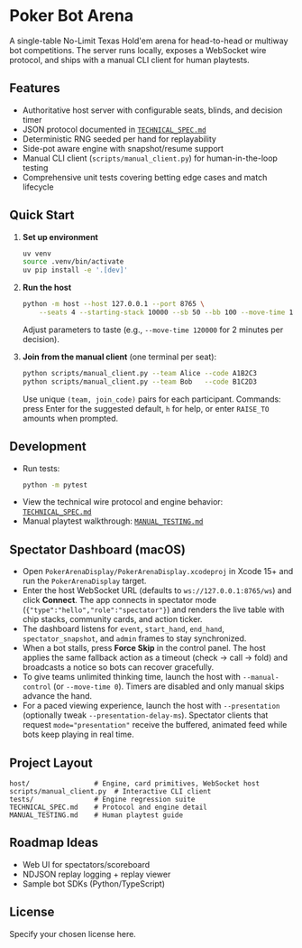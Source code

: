# Poker Bot Arena

A single-table No-Limit Texas Hold'em arena for head-to-head or multiway bot competitions. The server runs locally, exposes a WebSocket wire protocol, and ships with a manual CLI client for human playtests.

## Features
- Authoritative host server with configurable seats, blinds, and decision timer
- JSON protocol documented in [`TECHNICAL_SPEC.md`](./TECHNICAL_SPEC.md)
- Deterministic RNG seeded per hand for replayability
- Side-pot aware engine with snapshot/resume support
- Manual CLI client (`scripts/manual_client.py`) for human-in-the-loop testing
- Comprehensive unit tests covering betting edge cases and match lifecycle

## Quick Start
1. **Set up environment**
   ```bash
   uv venv
   source .venv/bin/activate
   uv pip install -e '.[dev]'
   ```

2. **Run the host**
   ```bash
   python -m host --host 127.0.0.1 --port 8765 \
       --seats 4 --starting-stack 10000 --sb 50 --bb 100 --move-time 15000
   ```
   Adjust parameters to taste (e.g., `--move-time 120000` for 2 minutes per decision).

3. **Join from the manual client** (one terminal per seat):
   ```bash
   python scripts/manual_client.py --team Alice --code A1B2C3
   python scripts/manual_client.py --team Bob   --code B1C2D3
   ```
   Use unique `(team, join_code)` pairs for each participant. Commands: press Enter for the suggested default, `h` for help, or enter `RAISE_TO` amounts when prompted.

## Development
- Run tests:
  ```bash
  python -m pytest
  ```
- View the technical wire protocol and engine behavior: [`TECHNICAL_SPEC.md`](./TECHNICAL_SPEC.md)
- Manual playtest walkthrough: [`MANUAL_TESTING.md`](./MANUAL_TESTING.md)

## Spectator Dashboard (macOS)
- Open `PokerArenaDisplay/PokerArenaDisplay.xcodeproj` in Xcode 15+ and run the `PokerArenaDisplay` target.
- Enter the host WebSocket URL (defaults to `ws://127.0.0.1:8765/ws`) and click **Connect**. The app connects in spectator mode (`{"type":"hello","role":"spectator"}`) and renders the live table with chip stacks, community cards, and action ticker.
- The dashboard listens for `event`, `start_hand`, `end_hand`, `spectator_snapshot`, and `admin` frames to stay synchronized.
- When a bot stalls, press **Force Skip** in the control panel. The host applies the same fallback action as a timeout (check → call → fold) and broadcasts a notice so bots can recover gracefully.
- To give teams unlimited thinking time, launch the host with `--manual-control` (or `--move-time 0`). Timers are disabled and only manual skips advance the hand.
- For a paced viewing experience, launch the host with `--presentation` (optionally tweak `--presentation-delay-ms`). Spectator clients that request `mode="presentation"` receive the buffered, animated feed while bots keep playing in real time.

## Project Layout
```
host/                # Engine, card primitives, WebSocket host
scripts/manual_client.py  # Interactive CLI client
tests/               # Engine regression suite
TECHNICAL_SPEC.md    # Protocol and engine detail
MANUAL_TESTING.md    # Human playtest guide
```

## Roadmap Ideas
- Web UI for spectators/scoreboard
- NDJSON replay logging + replay viewer
- Sample bot SDKs (Python/TypeScript)

## License
Specify your chosen license here.
